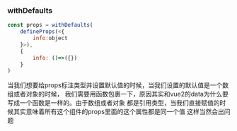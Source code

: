 ### withDefaults

```js
const props = withDefaults(
    defineProps(<{
        info:object
    }>),
    {
        info: ()=>({})
    }
)
```

当我们想要给props标注类型并设置默认值的时候，当我们设置的默认值是一个数组或者对象的时候，
我们需要用函数包裹一下，原因其实和vue2的data为什么要写成一个函数是一样的。由于数组或者对象
都是引用类型，当我们直接赋值的时候其实意味着所有这个组件的props里面的这个属性都是同一个值
这样当然会出问题